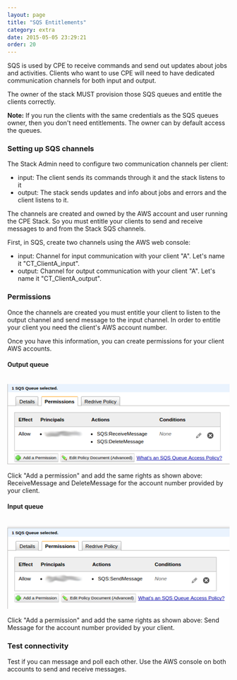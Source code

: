 ```yaml
---
layout: page
title: "SQS Entitlements"
category: extra
date: 2015-05-05 23:29:21
order: 20
---
```


SQS is used by CPE to receive commands and send out updates about jobs and activities. Clients who want to use CPE will need to have dedicated communication channels for both input and output.

The owner of the stack MUST provision those SQS queues and entitle the clients correctly.

<b>Note:</b> If you run the clients with the same credentials as the SQS queues owner, then you don't need entitlements. The owner can by default access the queues.

### Setting up SQS channels

The Stack Admin need to configure two communication channels per client:

   - input: The client sends its commands through it and the stack listens to it
   - output: The stack sends updates and info about jobs and errors and the client listens to it.

The channels are created and owned by the AWS account and user running the CPE Stack. So you must entitle your clients to send and receive messages to and from the Stack SQS channels.

First, in SQS, create two channels using the AWS web console:

   - input: Channel for input communication with your client "A". Let's name it "CT_ClientA_input".
   - output: Channel for output communication with your client "A". Let's name it "CT_ClientA_output".

### Permissions

Once the channels are created you must entitle your client to listen to the output channel and send message to the input channel. In order to entitle your client you need the client's AWS account number.

Once you have this information, you can create permissions for your client AWS accounts.

#### Output queue

<br>
<img src="../images/queue1.png" />
<br>

Click "Add a permission" and add the same rights as shown above: ReceiveMessage and DeleteMessage for the account number provided by your client.

#### Input queue

<br>
<img src="../images/queue2.png" />
<br>

Click "Add a permission" and add the same rights as shown above: Send Message for the account number provided by your client.

### Test connectivity

Test if you can message and poll each other. Use the AWS console on both accounts to send and receive messages.

